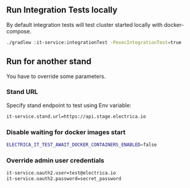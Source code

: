 ## Run Integration Tests locally
By default integration tests will test cluster started locally with docker-compose.
```bash
./gradlew :it-service:integrationTest -PexecIntegrationTest=true
```

## Run for another stand
You have to override some parameters.
### Stand URL
Specify stand endpoint to test using Env variable:
```bash
it-service.stand.url=https://api.stage.electrica.io
```
### Disable waiting for docker images start
```bash
ELECTRICA_IT_TEST_AWAIT_DOCKER_CONTAINERS_ENABLED=false
```
### Override admin user credentials
```bash
it-service.oauth2.user=test@electrica.io
it-service.oauth2.password=secret_password
```
